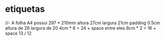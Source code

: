 # etiquetas


//- A folha A4 possui 
297 * 210mm
altura 27cm largura 21cm
padding 0.5cm
altura de 26
largura de 20
4cm * 6 = 24 + space entre eles
8cm * 2 = 16 + space
13 / 12

